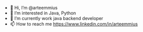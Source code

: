 - 👋 Hi, I’m @arteemmius
- 👀 I’m interested in Java, Python
- 🌱 I’m currently work java backend developer
- 📫 How to reach me https://www.linkedin.com/in/arteemmius
